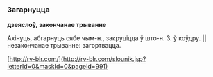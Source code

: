 ### Загарнуцца
**дзеяслоў, закончанае трыванне**

Ахінуць, абгарнуць сябе чым-н., закруціцца ў што-н. З. ў коўдру. || незакончанае трыванне: загортвацца.

<a rel="author">[http://rv-blr.com/](http://rv-blr.com/slounik.jsp?letterId=0&maskId=0&pageId=991)</a>
